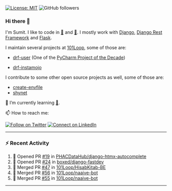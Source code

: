 [![License: MIT](https://img.shields.io/badge/License-MIT-yellow.svg)](https://opensource.org/licenses/MIT)
![GitHub followers](https://img.shields.io/github/followers/sumit4613?style=social)

### Hi there 👋

I'm Sumit. I like to code in [:snake:](https://python.org/) and [:rabbit:](https://golang.org). I mostly work with [Django](https://djangoproject.com), [Django Rest Framework](https://www.django-rest-framework.org/) and [Flask](https://flask.palletsprojects.com).

I maintain several projects at [101Loop](https://github.com/101loop/), some of those are:

- [drf-user](https://github.com/101loop/drf-user) (One of the [PyCharm Project of the Decade](https://www.jetbrains.com/lp/pycharm-10-years/))

- [drf-instamojo ](https://github.com/101loop/drf-instamojo)

I contribute to some other open source projects as well, some of those are:

- [create-envfile](https://github.com/SpicyPizza/create-envfile)
- [shynet](https://github.com/milesmcc/shynet)


🔭 I’m currently learning [:rabbit:](https://golang.org).

📫 How to reach me:

[![Follow on Twitter](https://img.shields.io/badge/--twitter?label=Twitter&logo=Twitter&style=social)](https://twitter.com/sumitsingh4613) [![Connect on LinkedIn](https://img.shields.io/badge/--linkedin?label=LinkedIn&logo=LinkedIn&style=social)](https://www.linkedin.com/in/sumit4613)


---

### :zap: Recent Activity

<!--START_SECTION:activity-->
1. 💪 Opened PR [#19](https://github.com/PHACDataHub/django-htmx-autocomplete/pull/19) in [PHACDataHub/django-htmx-autocomplete](https://github.com/PHACDataHub/django-htmx-autocomplete)
2. 💪 Opened PR [#24](https://github.com/boxed/django-fastdev/pull/24) in [boxed/django-fastdev](https://github.com/boxed/django-fastdev)
3. 🎉 Merged PR [#47](https://github.com/101Loop/HisabKitab-BE/pull/47) in [101Loop/HisabKitab-BE](https://github.com/101Loop/HisabKitab-BE)
4. 🎉 Merged PR [#56](https://github.com/101Loop/naaive-bot/pull/56) in [101Loop/naaive-bot](https://github.com/101Loop/naaive-bot)
5. 🎉 Merged PR [#55](https://github.com/101Loop/naaive-bot/pull/55) in [101Loop/naaive-bot](https://github.com/101Loop/naaive-bot)
<!--END_SECTION:activity-->

---
